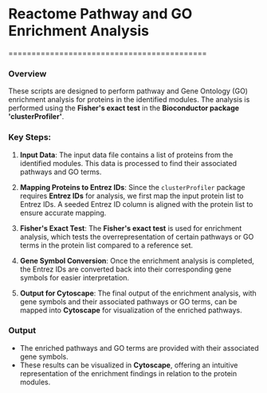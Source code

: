 # Reactome Pathway and GO Enrichment Analysis
===========================================
### Overview
These scripts are designed to perform pathway and Gene Ontology (GO) enrichment analysis for proteins in the identified modules. The analysis is performed using the **Fisher's exact test** in the **Bioconductor package 'clusterProfiler'**.

### Key Steps:
1. **Input Data**: The input data file contains a list of proteins from the identified modules. This data is processed to find their associated pathways and GO terms.

2. **Mapping Proteins to Entrez IDs**: Since the `clusterProfiler` package requires **Entrez IDs** for analysis, we first map the input protein list to Entrez IDs. A seeded Entrez ID column is aligned with the protein list to ensure accurate mapping.

3. **Fisher's Exact Test**: The **Fisher's exact test** is used for enrichment analysis, which tests the overrepresentation of certain pathways or GO terms in the protein list compared to a reference set.

4. **Gene Symbol Conversion**: Once the enrichment analysis is completed, the Entrez IDs are converted back into their corresponding gene symbols for easier interpretation.

5. **Output for Cytoscape**: The final output of the enrichment analysis, with gene symbols and their associated pathways or GO terms, can be mapped into **Cytoscape** for visualization of the enriched pathways.

### Output
- The enriched pathways and GO terms are provided with their associated gene symbols.
- These results can be visualized in **Cytoscape**, offering an intuitive representation of the enrichment findings in relation to the protein modules.

